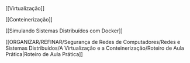 [[Virtualização]]

[[Conteinerização]]

[[Simulando Sistemas Distribuídos com Docker]]

[[ORGANIZAR/REFINAR/Segurança de Redes de Computadores/Redes e Sistemas Distribuídos/A Virtualização e a Conteinerização/Roteiro de Aula Prática|Roteiro de Aula Prática]]